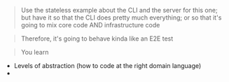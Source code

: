 
> Use the stateless example about the CLI and the server for this one; but have it so that the CLI does pretty much everything; or so that it's going to mix core code AND infrastructure code

> Therefore, it's going to behave kinda like an E2E test

> You learn 

- Levels of abstraction (how to code at the right domain language)
- 